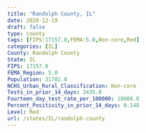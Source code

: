 ```yaml
---
title: "Randolph County, IL"
date: 2020-12-19
draft: false
type: county
tags: [FIPS:17157.0,FEMA:5.0,Non-core,Red]
categories: [IL]
County: Randolph County
State: IL
FIPS: 17157.0
FEMA_Region: 5.0
Population: 31782.0
NCHS_Urban_Rural_Classification: Non-core
Tests_in_prior_14_days: 3435.0
Fourteen_day_test_rate_per_100000: 10808.0
Percent_Positivity_in_prior_14_days: 0.148
Level: Red
url: /states/IL/randolph-county
---
```



